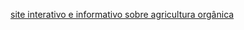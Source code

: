 <a href="https://agrinho-wine.vercel.app/">site interativo e informativo sobre agricultura orgânica<a/>
